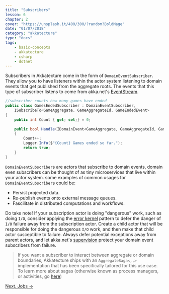 ```yaml
---
title: "Subscribers"
lesson: 6
chapter: 2
cover: "https://unsplash.it/400/300/?random?BoldMage"
date: "01/07/2018"
category: "akkatecture"
type: "docs"
tags:
    - basic-concepts
    - akkatecture
    - csharp
    - dotnet
---
```

Subscribers in Akkatecture come in the form of `DomainEventSubscriber`. They allow you to have listeners within the actor system listening to domain events that get published from the aggregate roots. The events that this type of subscriber listens to come from akka.net's [EventStream](https://getakka.net/articles/utilities/event-bus.html).

```csharp
//subscriber counts how many games have ended
public class GamesEndedSubscriber : DomainEventSubscriber,
    ISubscribeTo<GameAggregate, GameAggregateId, GameEndedEvent>
{
    public int Count { get; set;} = 0;
 
    public bool Handle(IDomainEvent<GameAggregate, GameAggregateId, GameEndedEvent> domainEvent)
    {
        Count++;
        Logger.Info($"{Count} Games ended so far.");
        return true;
    }
}
```
`DomainEventSubscriber`s are actors that subscribe to domain events, domain even subscribers can be thought of as tiny microservices that live within your actor system. some examples of common usages for `DomainEventSubscriber`s could be: 

* Persist projected data.
* Re-publish events onto external message queues.
* Fascilitate in distributed computations and workflows.

Do take note! If your subscription actor is doing "dangerous" work, such as  doing `I/O`, consider applying the [error kernel](https://petabridge.com/blog/how-actors-recover-from-failure-hierarchy-and-supervision/) pattern to defer the danger of `I/O` failure away from the subscription actor. Create a child actor that will be responsible for doing the dangerous `I/O` work, and then make that child actor susceptible to failure. Always defer potential exceptions away from parent actors, and let akka.net's [supervision](http://getakka.net/articles/concepts/supervision.html) protect your domain event subscribers from failure.

> If you want a subscriber to interact between aggregate or domain boundaries, Akkatecture ships with an `AggregateSaga<,,>` implementation that has been specifically tailored for this use case. To learn more about sagas (otherwise known as process managers, or activities, go [here](/docs/sagas))

[Next, Jobs →](/docs/jobs)